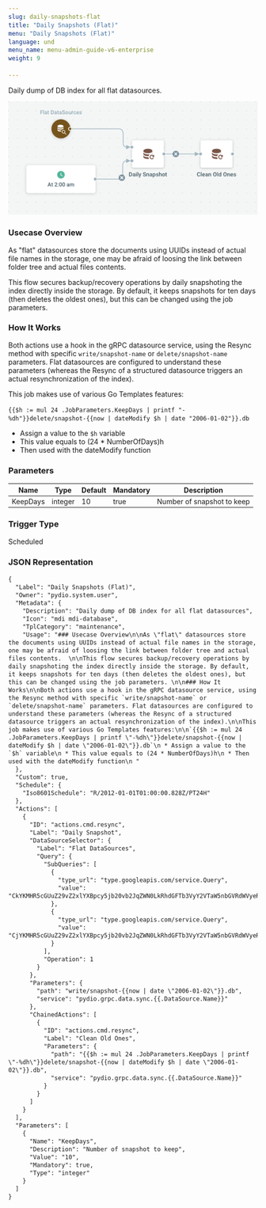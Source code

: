 ```yaml
---
slug: daily-snapshots-flat
title: "Daily Snapshots (Flat)"
menu: "Daily Snapshots (Flat)"
language: und
menu_name: menu-admin-guide-v6-enterprise
weight: 9

---
```


Daily dump of DB index for all flat datasources.

![](../../images/1_preset_flows/capture-daily-snapshots-flat.png)

### Usecase Overview

As "flat" datasources store the documents using UUIDs instead of actual file names in the storage, one may be afraid of loosing the link between folder tree and actual files contents.  

This flow secures backup/recovery operations by daily snapshoting the index directly inside the storage. By default, it keeps snapshots for ten days (then deletes the oldest ones), but this can be changed using the job parameters. 

### How It Works

Both actions use a hook in the gRPC datasource service, using the Resync method with specific `write/snapshot-name` or `delete/snapshot-name` parameters. Flat datasources are configured to understand these parameters (whereas the Resync of a structured datasource triggers an actual resynchronization of the index).

This job makes use of various Go Templates features:

`{{$h := mul 24 .JobParameters.KeepDays | printf "-%dh"}}delete/snapshot-{{now | dateModify $h | date "2006-01-02"}}.db`
 * Assign a value to the `$h` variable
 * This value equals to (24 * NumberOfDays)h
 * Then used with the dateModify function
 

### Parameters

|Name|Type|Default|Mandatory|Description|
|----|----|-------|---------|-----------|
|KeepDays|integer|10|true|Number of snapshot to keep|



### Trigger Type
Scheduled

### JSON Representation

```
{
  "Label": "Daily Snapshots (Flat)",
  "Owner": "pydio.system.user",
  "Metadata": {
    "Description": "Daily dump of DB index for all flat datasources",
    "Icon": "mdi mdi-database",
    "TplCategory": "maintenance",
    "Usage": "### Usecase Overview\n\nAs \"flat\" datasources store the documents using UUIDs instead of actual file names in the storage, one may be afraid of loosing the link between folder tree and actual files contents.  \n\nThis flow secures backup/recovery operations by daily snapshoting the index directly inside the storage. By default, it keeps snapshots for ten days (then deletes the oldest ones), but this can be changed using the job parameters. \n\n### How It Works\n\nBoth actions use a hook in the gRPC datasource service, using the Resync method with specific `write/snapshot-name` or `delete/snapshot-name` parameters. Flat datasources are configured to understand these parameters (whereas the Resync of a structured datasource triggers an actual resynchronization of the index).\n\nThis job makes use of various Go Templates features:\n\n`{{$h := mul 24 .JobParameters.KeepDays | printf \"-%dh\"}}delete/snapshot-{{now | dateModify $h | date \"2006-01-02\"}}.db`\n * Assign a value to the `$h` variable\n * This value equals to (24 * NumberOfDays)h\n * Then used with the dateModify function\n "
  },
  "Custom": true,
  "Schedule": {
    "Iso8601Schedule": "R/2012-01-01T01:00:00.828Z/PT24H"
  },
  "Actions": [
    {
      "ID": "actions.cmd.resync",
      "Label": "Daily Snapshot",
      "DataSourceSelector": {
        "Label": "Flat DataSources",
        "Query": {
          "SubQueries": [
            {
              "type_url": "type.googleapis.com/service.Query",
              "value": "CkYKMHR5cGUuZ29vZ2xlYXBpcy5jb20vb2JqZWN0LkRhdGFTb3VyY2VTaW5nbGVRdWVyeRISag1jZWxsc0ludGVybmFsgAEBEAE="
            },
            {
              "type_url": "type.googleapis.com/service.Query",
              "value": "CjYKMHR5cGUuZ29vZ2xlYXBpcy5jb20vb2JqZWN0LkRhdGFTb3VyY2VTaW5nbGVRdWVyeRICKAEQAQ=="
            }
          ],
          "Operation": 1
        }
      },
      "Parameters": {
        "path": "write/snapshot-{{now | date \"2006-01-02\"}}.db",
        "service": "pydio.grpc.data.sync.{{.DataSource.Name}}"
      },
      "ChainedActions": [
        {
          "ID": "actions.cmd.resync",
          "Label": "Clean Old Ones",
          "Parameters": {
            "path": "{{$h := mul 24 .JobParameters.KeepDays | printf \"-%dh\"}}delete/snapshot-{{now | dateModify $h | date \"2006-01-02\"}}.db",
            "service": "pydio.grpc.data.sync.{{.DataSource.Name}}"
          }
        }
      ]
    }
  ],
  "Parameters": [
    {
      "Name": "KeepDays",
      "Description": "Number of snapshot to keep",
      "Value": "10",
      "Mandatory": true,
      "Type": "integer"
    }
  ]
}
```
